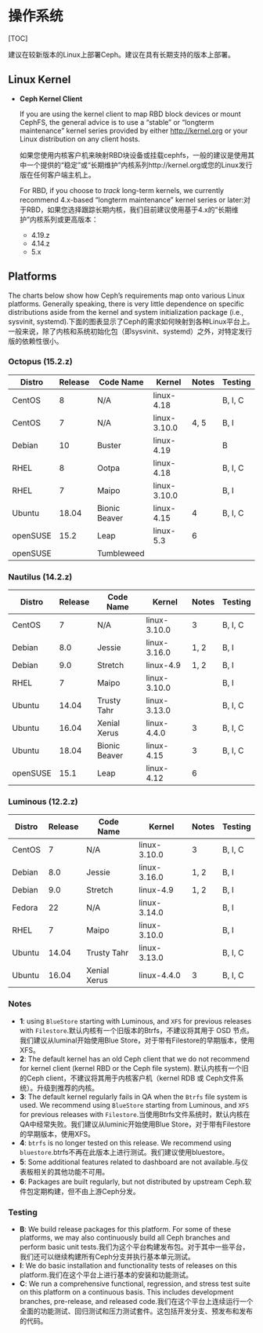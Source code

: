 # 操作系统

[TOC]

建议在较新版本的Linux上部署Ceph。建议在具有长期支持的版本上部署。

## Linux Kernel

- **Ceph Kernel Client**

  If you are using the kernel client to map RBD block devices or mount CephFS, the general advice is to use a “stable” or “longterm maintenance” kernel series provided by either http://kernel.org or your Linux distribution on any client hosts.

  如果您使用内核客户机来映射RBD块设备或挂载cephfs，一般的建议是使用其中一个提供的“稳定”或“长期维护”内核系列http://kernel.org或您的Linux发行版在任何客户端主机上。

  For RBD, if you choose to *track* long-term kernels, we currently recommend 4.x-based “longterm maintenance” kernel series or later:对于RBD，如果您选择跟踪长期内核，我们目前建议使用基于4.x的“长期维护”内核系列或更高版本：

  - 4.19.z
  - 4.14.z
  - 5.x

## Platforms

The charts below show how Ceph’s requirements map onto various Linux platforms.  Generally speaking, there is very little dependence on specific distributions aside from the kernel and system initialization package (i.e., sysvinit, systemd).下面的图表显示了Ceph的需求如何映射到各种Linux平台上。一般来说，除了内核和系统初始化包（即sysvinit、systemd）之外，对特定发行版的依赖性很小。

### Octopus (15.2.z)

| Distro   | Release | Code Name     | Kernel       | Notes | Testing |
| -------- | ------- | ------------- | ------------ | ----- | ------- |
| CentOS   | 8       | N/A           | linux-4.18   |       | B, I, C |
| CentOS   | 7       | N/A           | linux-3.10.0 | 4, 5  | B, I    |
| Debian   | 10      | Buster        | linux-4.19   |       | B       |
| RHEL     | 8       | Ootpa         | linux-4.18   |       | B, I, C |
| RHEL     | 7       | Maipo         | linux-3.10.0 |       | B, I    |
| Ubuntu   | 18.04   | Bionic Beaver | linux-4.15   | 4     | B, I, C |
| openSUSE | 15.2    | Leap          | linux-5.3    | 6     |         |
| openSUSE |         | Tumbleweed    |              |       |         |

### Nautilus (14.2.z)

| Distro   | Release | Code Name     | Kernel       | Notes | Testing |
| -------- | ------- | ------------- | ------------ | ----- | ------- |
| CentOS   | 7       | N/A           | linux-3.10.0 | 3     | B, I, C |
| Debian   | 8.0     | Jessie        | linux-3.16.0 | 1, 2  | B, I    |
| Debian   | 9.0     | Stretch       | linux-4.9    | 1, 2  | B, I    |
| RHEL     | 7       | Maipo         | linux-3.10.0 |       | B, I    |
| Ubuntu   | 14.04   | Trusty Tahr   | linux-3.13.0 |       | B, I, C |
| Ubuntu   | 16.04   | Xenial Xerus  | linux-4.4.0  | 3     | B, I, C |
| Ubuntu   | 18.04   | Bionic Beaver | linux-4.15   | 3     | B, I, C |
| openSUSE | 15.1    | Leap          | linux-4.12   | 6     |         |

### Luminous (12.2.z)

| Distro | Release | Code Name    | Kernel       | Notes | Testing |
| ------ | ------- | ------------ | ------------ | ----- | ------- |
| CentOS | 7       | N/A          | linux-3.10.0 | 3     | B, I, C |
| Debian | 8.0     | Jessie       | linux-3.16.0 | 1, 2  | B, I    |
| Debian | 9.0     | Stretch      | linux-4.9    | 1, 2  | B, I    |
| Fedora | 22      | N/A          | linux-3.14.0 |       | B, I    |
| RHEL   | 7       | Maipo        | linux-3.10.0 |       | B, I    |
| Ubuntu | 14.04   | Trusty Tahr  | linux-3.13.0 |       | B, I, C |
| Ubuntu | 16.04   | Xenial Xerus | linux-4.4.0  | 3     | B, I, C |

### Notes

- **1**: using `BlueStore` starting with Luminous, and `XFS` for previous releases with `Filestore`.默认内核有一个旧版本的Btrfs，不建议将其用于 OSD 节点。我们建议从luminal开始使用Blue Store，对于带有Filestore的早期版本，使用XFS。
- **2**: The default kernel has an old Ceph client that we do not recommend for kernel client (kernel RBD or the Ceph file system).  默认内核有一个旧的Ceph client，不建议将其用于内核客户机（kernel RDB 或 Ceph文件系统）。升级到推荐的内核。
- **3**: The default kernel regularly fails in QA when the `Btrfs` file system is used.  We recommend using `BlueStore` starting from Luminous, and `XFS` for previous releases with `Filestore`.当使用Btrfs文件系统时，默认内核在QA中经常失败。我们建议从luminic开始使用Blue Store，对于带有Filestore的早期版本，使用XFS。
- **4**: `btrfs` is no longer tested on this release. We recommend using `bluestore`.btrfs不再在此版本上进行测试。我们建议使用bluestore。
- **5**: Some additional features related to dashboard are not available.与仪表板相关的其他功能不可用。
- **6**: Packages are built regularly, but not distributed by upstream Ceph.软件包定期构建，但不由上游Ceph分发。

### Testing

- **B**: We build release packages for this platform. For some of these platforms, we may also continuously build all Ceph branches and perform basic unit tests.我们为这个平台构建发布包。对于其中一些平台，我们还可以继续构建所有Ceph分支并执行基本单元测试。
- **I**: We do basic installation and functionality tests of releases on this platform.我们在这个平台上进行基本的安装和功能测试。
- **C**: We run a comprehensive functional, regression, and stress test suite on this platform on a continuous basis. This includes development branches, pre-release, and released code.我们在这个平台上连续运行一个全面的功能测试、回归测试和压力测试套件。这包括开发分支、预发布和发布的代码。